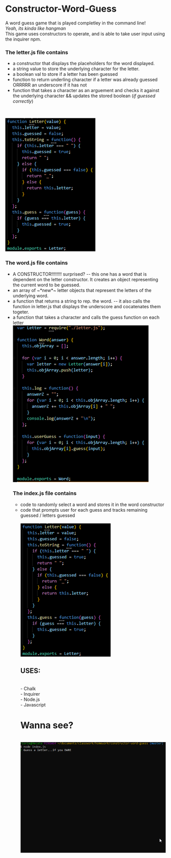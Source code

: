 # Constructor-Word-Guess

A word guess game that is played completley in the command line! <br>
<i>Yeah, its kinda like hangman</i><br>
This game uses constructors to operate, and is able to take user input using the inquirer npm. <br>

<h3>The letter.js file contains</h3><ul>

<li> a constructor that displays the placeholders for the word displayed.</li> 
<li>a string value to store the underlying character for the letter. </li>
<li> a boolean val to store if a letter has been guessed</li>
<li>function to return underling character if a letter was already guessed ORRRRR an underscore if it has not </li>
<li>function that takes a character as an arguement and checks it against the underlying character && updates the stored boolean (<i>if guessed correctly</i>)</ul><br>

<img src="letter.PNG" float="right"><br>

<h3>The word.js file contains </h3><ul>
<li> A CONSTRUCTOR!!!!!!!! surprised? -- this one has a word that is dependent on the letter constructor.  It creates an object representing the current word to be guessed.</li>
<li>an array of ~*new*~ letter objects that represent the letters of the underlying word.</li>
<li>a function that returns a string to rep. the word. -- it also calls the function in letter.js that displays the underscore and cocatenates them togeter. </li>
<li>a function that takes a character and calls the guess function on each letter</li>
<img src="/word.png">
<br>
<h3>The index.js file contains</h3> <ul>
<li> code to randomly select a word and stores it in the word constructor</li>
<li> code that prompts user for each guess and tracks remaining guessed / letters guessed</li>
<BR>
<img src="/letter.png"><br>

<h2>USES:</h2><br>
- Chalk <br>
- Inquirer <br>
- Node.js <br>
- Javascript <br>
<h1>
Wanna see? </h1><br>
<img src="./fix.gif">
